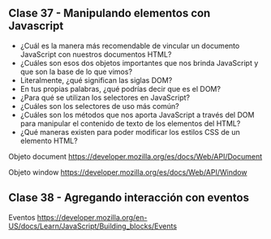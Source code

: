 ## Clase 37 - Manipulando elementos con Javascript

- ¿Cuál es la manera más recomendable de vincular un documento JavaScript con nuestros documentos HTML?
- ¿Cuáles son esos dos objetos importantes que nos brinda JavaScript y que son la base de lo que vimos?
- Literalmente, ¿qué significan las siglas DOM?
- En tus propias palabras, ¿qué podrías decir que es el DOM?
- ¿Para qué se utilizan los selectores en JavaScript?
- ¿Cuáles son los selectores de uso más común?
- ¿Cuáles son los métodos que nos aporta JavaScript a través del DOM para manipular el contenido de texto de los elementos del HTML?
- ¿Qué maneras existen para poder modificar los estilos CSS de un elemento HTML?

Objeto document https://developer.mozilla.org/es/docs/Web/API/Document

Objeto window https://developer.mozilla.org/es/docs/Web/API/Window

## Clase 38 - Agregando interacción con eventos

Eventos https://developer.mozilla.org/en-US/docs/Learn/JavaScript/Building_blocks/Events